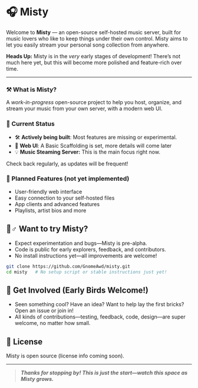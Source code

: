 # 🎧 Misty

Welcome to **Misty** — an open-source self-hosted music server, built for music lovers who like to keep things under their own control. Misty aims to let you easily stream your personal song collection from anywhere.

**Heads Up:** Misty is in the _very_ early stages of development! There’s not much here yet, but this will become more polished and feature-rich over time.

---

### ⚒️ What is Misty?

A _work-in-progress_ open-source project to help you host, organize, and stream your music from your own server, with a modern web UI.

### 🚦 Current Status

- 🛠️ **Actively being built**: Most features are missing or experimental.
- 🎨 **Web UI**: A Basic Scaffolding is set, more details will come later
- 💡 **Music Steaming Server:** This is the main focus right now.

Check back regularly, as updates will be frequent!

### 🔮 Planned Features (not yet implemented)

- User-friendly web interface
- Easy connection to your self-hosted files
- App clients and advanced features
- Playlists, artist bios and more

## 🏃♂️ Want to try Misty?

- Expect experimentation and bugs—Misty is pre-alpha.
- Code is public for early explorers, feedback, and contributors.
- No install instructions yet—all improvements are welcome!

```bash
git clone https://github.com/GnomeAwd/misty.git
cd misty   # No setup script or stable instructions just yet!
```

## 🤗 Get Involved (Early Birds Welcome!)

- Seen something cool? Have an idea? Want to help lay the first bricks? Open an issue or join in!
- All kinds of contributions—testing, feedback, code, design—are super welcome, no matter how small.

## 📜 License

Misty is open source (license info coming soon).

---

> **_Thanks for stopping by! This is just the start—watch this space as Misty grows._**